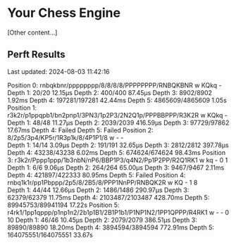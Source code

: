# Your Chess Engine

[Other content...]

## Perft Results

Last updated: 2024-08-03 11:42:16

Position 0: rnbqkbnr/pppppppp/8/8/8/8/PPPPPPPP/RNBQKBNR w KQkq -
Depth 1: 20/20                   12.15µs
Depth 2: 400/400                 87.45µs
Depth 3: 8902/8902                1.92ms
Depth 4: 197281/197281           42.44ms
Depth 5: 4865609/4865609           1.05s
Position 1: r3k2r/p1ppqpb1/bn2pnp1/3PN3/1p2P3/2N2Q1p/PPPBBPPP/R3K2R w KQkq - 
Depth 1: 48/48                   11.27µs
Depth 2: 2039/2039              416.59µs
Depth 3: 97729/97862             17.67ms
Depth 4: Failed
Depth 5: Failed
Position 2: 8/2p5/3p4/KP5r/1R3p1k/8/4P1P1/8 w - -  
Depth 1: 14/14                    3.09µs
Depth 2: 191/191                 32.65µs
Depth 3: 2812/2812              397.78µs
Depth 4: 43238/43238              6.02ms
Depth 5: 674624/674624           98.43ms
Position 3: r3k2r/Pppp1ppp/1b3nbN/nP6/BBP1P3/q4N2/Pp1P2PP/R2Q1RK1 w kq - 0 1
Depth 1: 6/6                      9.06µs
Depth 2: 264/264                 65.00µs
Depth 3: 9467/9467                2.11ms
Depth 4: 421897/422333           80.95ms
Depth 5: Failed
Position 4: rnbq1k1r/pp1Pbppp/2p5/8/2B5/8/PPP1NnPP/RNBQK2R w KQ - 1 8  
Depth 1: 44/44                   12.66µs
Depth 2: 1486/1486              290.97µs
Depth 3: 62379/62379             11.75ms
Depth 4: 2103487/2103487        428.70ms
Depth 5: 89945753/89941194        17.22s
Position 5: r4rk1/1pp1qppp/p1np1n2/2b1p1B1/2B1P1b1/P1NP1N2/1PP1QPPP/R4RK1 w - - 0 10
Depth 1: 46/46                   10.45µs
Depth 2: 2079/2079              386.51µs
Depth 3: 89890/89890             18.20ms
Depth 4: 3894594/3894594        772.91ms
Depth 5: 164075551/164075551      33.67s
<!-- End of Perft Results -->